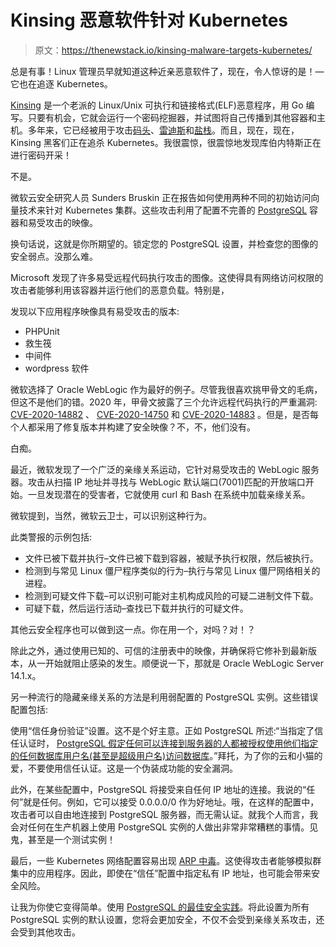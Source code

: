 # Kinsing 恶意软件针对 Kubernetes

> 原文：<https://thenewstack.io/kinsing-malware-targets-kubernetes/>

总是有事！Linux 管理员早就知道这种近亲恶意软件了，现在，令人惊讶的是！—它也在追逐 Kubernetes。

[Kinsing](https://www.cyberark.com/resources/threat-research-blog/kinsing-the-malware-with-two-faces) 是一个老派的 Linux/Unix 可执行和链接格式(ELF)恶意程序，用 Go 编写。只要有机会，它就会运行一个密码挖掘器，并试图将自己传播到其他容器和主机。多年来，它已经被用于攻击[码头](https://blog.aquasec.com/threat-alert-kinsing-malware-container-vulnerability)、[雷迪斯](https://blog.trendmicro.com/trendlabs-security-intelligence/exposed-redis-instances-abused-for-remote-code-execution-cryptocurrency-mining/)和[盐栈](https://redcanary.com/blog/kinsing-malware-citrix-saltstack/)。而且，现在，现在，Kinsing 黑客们正在追杀 Kubernetes。我很震惊，很震惊地发现库伯内特斯正在进行密码开采！

不是。

微软云安全研究人员 Sunders Bruskin 正在报告如何使用两种不同的初始访问向量技术来针对 Kubernetes 集群。这些攻击利用了配置不完善的 [PostgreSQL](https://www.postgresql.org/) 容器和易受攻击的映像。

换句话说，这就是你所期望的。锁定您的 PostgreSQL 设置，并检查您的图像的安全弱点。没那么难。

Microsoft 发现了许多易受远程代码执行攻击的图像。这使得具有网络访问权限的攻击者能够利用该容器并运行他们的恶意负载。特别是，

发现以下应用程序映像具有易受攻击的版本:

*   PHPUnit
*   救生筏
*   中间件
*   wordpress 软件

微软选择了 Oracle WebLogic 作为最好的例子。尽管我很喜欢挑甲骨文的毛病，但这不是他们的错。2020 年，甲骨文披露了三个允许远程代码执行的严重漏洞: [CVE-2020-14882](https://cve.mitre.org/cgi-bin/cvename.cgi?name=2020-14882) 、 [CVE-2020-14750](https://cve.mitre.org/cgi-bin/cvename.cgi?name=2020-14750) 和 [CVE-2020-14883](https://cve.mitre.org/cgi-bin/cvename.cgi?name=2020-14883) 。但是，是否每个人都采用了修复版本并构建了安全映像？不，不，他们没有。

白痴。

最近，微软发现了一个广泛的亲缘关系运动，它针对易受攻击的 WebLogic 服务器。攻击从扫描 IP 地址并寻找与 WebLogic 默认端口(7001)匹配的开放端口开始。一旦发现潜在的受害者，它就使用 curl 和 Bash 在系统中加载亲缘关系。

微软提到，当然，微软云卫士，可以识别这种行为。

此类警报的示例包括:

*   文件已被下载并执行–文件已被下载到容器，被赋予执行权限，然后被执行。
*   检测到与常见 Linux 僵尸程序类似的行为–执行与常见 Linux 僵尸网络相关的进程。
*   检测到可疑文件下载–可以识别可能对主机构成风险的可疑二进制文件下载。
*   可疑下载，然后运行活动–查找已下载并执行的可疑文件。

其他云安全程序也可以做到这一点。你在用一个，对吗？对！？

除此之外，通过使用已知的、可信的注册表中的映像，并确保将它修补到最新版本，从一开始就阻止感染的发生。顺便说一下，那就是 Oracle WebLogic Server 14.1.x。

另一种流行的隐藏亲缘关系的方法是利用弱配置的 PostgreSQL 实例。这些错误配置包括:

使用“信任身份验证”设置。这不是个好主意。正如 PostgreSQL 所述:“当指定了信任认证时， [PostgreSQL 假定任何可以连接到服务器的人都被授权使用他们指定的任何数据库用户名(甚至是超级用户名)访问数据库](https://www.postgresql.org/docs/current/auth-trust.html)。”拜托，为了你的云和小猫的爱，不要使用信任认证。这是一个伪装成功能的安全漏洞。

此外，在某些配置中，PostgreSQL 将接受来自任何 IP 地址的连接。我说的“任何”就是任何。例如，它可以接受 0.0.0.0/0 作为好地址。哦，在这样的配置中，攻击者可以自由地连接到 PostgreSQL 服务器，而无需认证。就我个人而言，我会对任何在生产机器上使用 PostgreSQL 实例的人做出非常非常糟糕的事情。见鬼，甚至是一个测试实例！

最后，一些 Kubernetes 网络配置容易出现 [ARP 中毒](https://www.varonis.com/blog/arp-poisoning)。这使得攻击者能够模拟群集中的应用程序。因此，即使在“信任”配置中指定私有 IP 地址，也可能会带来安全风险。

让我为你使它变得简单。使用 [PostgreSQL 的最佳安全实践](https://www.enterprisedb.com/blog/how-to-secure-postgresql-security-hardening-best-practices-checklist-tips-encryption-authentication-vulnerabilities)。将此设置为所有 PostgreSQL 实例的默认设置，您将会更加安全，不仅不会受到亲缘关系攻击，还会受到其他攻击。

<svg xmlns:xlink="http://www.w3.org/1999/xlink" viewBox="0 0 68 31" version="1.1"><title>Group</title> <desc>Created with Sketch.</desc></svg>